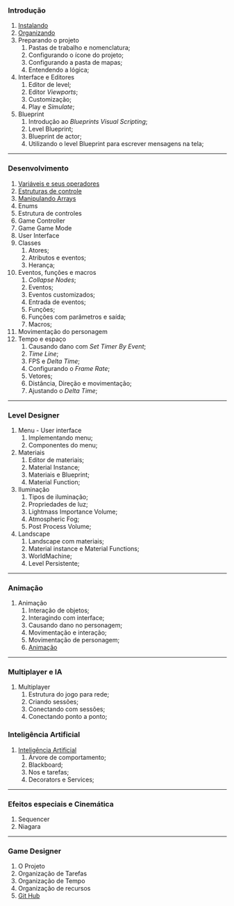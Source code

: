 ### Introdução
1. [Instalando](https://myerco.github.io/unreal-engine/modulo1/1-instalando.html)
1. [Organizando](https://myerco.github.io/unreal-engine/modulo1/2-organizando.html)
1. Preparando o projeto  
   1. Pastas de trabalho e nomenclatura;
   1. Configurando o ícone do projeto;
   1. Configurando a pasta de mapas;
   1. Entendendo a lógica;
1. Interface e Editores  
   1. Editor de level;
   1. Editor *Viewports*;
   1. Customização;
   1. Play e *Simulate*;
1. Blueprint  
   1. Introdução ao *Blueprints Visual Scripting*;
   1. Level Blueprint;
   1. Blueprint de actor;
   1. Utilizando o level Blueprint para escrever   mensagens na tela;

***

### Desenvolvimento     
1. [Variáveis e seus operadores](https://myerco.github.io/unreal-engine/modulo1/variaveis.html)  
1. [Estruturas de controle](https://myerco.github.io/unreal-engine/modulo1/estruturascontrole.html)
1. [Manipulando Arrays](https://myerco.github.io/unreal-engine/modulo1/array.html)  
1. Enums  
1. Estrutura de controles
  1. Game Controller
  1. Game Game Mode 
  1. User Interface
1. Classes  
    1. Atores;
    1. Atributos e eventos;
    1. Herança;   
1. Eventos, funções e macros  
    1. *Collapse Nodes*;
    1. Eventos;
    1. Eventos customizados;
    1. Entrada de eventos;
    1. Funções;
    1. Funções com parâmetros e saída;
    1. Macros;
1. Movimentação do personagem    
1. Tempo e espaço  
    1. Causando dano com *Set Timer By Event*;
    1. *Time Line*;
    1. FPS e *Delta Time*;
    1. Configurando o *Frame Rate*;
    1. Vetores;
    1. Distância, Direção e movimentação;
    1. Ajustando o *Delta Time*;   

***

### Level Designer  
1. Menu - User interface  
    1. Implementando menu;
    1. Componentes do menu;
1. Materiais  
    1. Editor de materiais;
    1. Material Instance;
    1. Materiais e Blueprint;
    1. Material Function;
1. Iluminação  
    1. Tipos de iluminação;
    1. Propriedades de luz;
    1. Lightmass Importance Volume;
    1. Atmospheric Fog;
    1. Post Process Volume;  
1. Landscape  
    1. Landscape com materiais;
    1. Material instance e Material Functions;
    1. WorldMachine;
    1. Level Persistente;

***

### Animação  
1. Animação  
    1. Interação de objetos;
    1. Interagindo com interface;
    1. Causando dano no personagem;
    1. Movimentação e interação;
    1. Movimentação de personagem;
    1. [Animação](https://myerco.github.io/unreal-engine/5-animacao.html)

***

### Multiplayer e IA  
1. Multiplayer  
    1. Estrutura do jogo para rede;
    1. Criando sessões;
    1. Conectando com sessões;
    1. Conectando ponto a ponto;
### Inteligência Artificial    
1. [Inteligência Artificial](https://myerco.github.io/unreal-engine/4-inteligenciaArtificial.html)
    1. Árvore de comportamento;
    1. Blackboard;
    1. Nos e tarefas;
    1. Decorators e Services;

***

### Efeitos especiais e Cinemática  
1. Sequencer  
1. Niagara

***
### Game Designer
1. O Projeto
1. Organização de Tarefas
1. Organização de Tempo
1. Organização de recursos
1. [Git Hub](https://myerco.github.io/unreal-engine/modulo1/3-github.html)  

